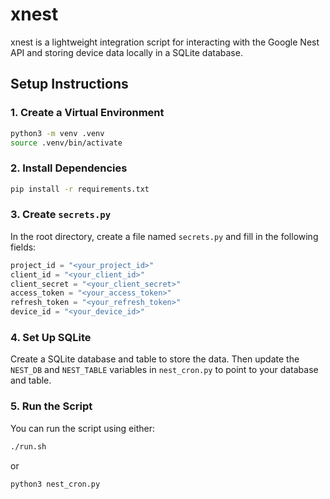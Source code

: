 # xnest

xnest is a lightweight integration script for interacting with the Google Nest API and storing device data locally in a SQLite database.

## Setup Instructions

### 1. Create a Virtual Environment

```bash
python3 -m venv .venv
source .venv/bin/activate
```

### 2. Install Dependencies

```bash
pip install -r requirements.txt
```

### 3. Create `secrets.py`

In the root directory, create a file named `secrets.py` and fill in the following fields:

```python
project_id = "<your_project_id>"
client_id = "<your_client_id>"
client_secret = "<your_client_secret>"
access_token = "<your_access_token>"
refresh_token = "<your_refresh_token>"
device_id = "<your_device_id>"
```

### 4. Set Up SQLite

Create a SQLite database and table to store the data. Then update the `NEST_DB` and `NEST_TABLE` variables in `nest_cron.py` to point to your database and table.

### 5. Run the Script

You can run the script using either:

```bash
./run.sh
```

or

```bash
python3 nest_cron.py
```
